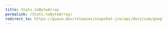 ```yaml
---
title: Stats.toByteArray
permalink: /Stats.toByteArray/
redirect_to: https://guava.dev/releases/snapshot-jre/api/docs/com/google/common/math/Stats.html#toByteArray--
---
```

